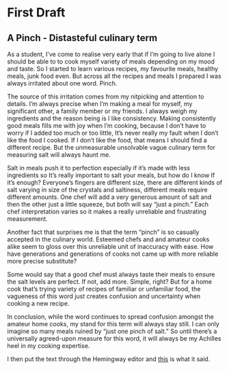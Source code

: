 # First Draft

## A Pinch - Distasteful culinary term

As a student, I’ve come to realise very early that if I’m going to live alone I should be able to to cook myself variety of meals depending on my mood and taste. So I started to learn various recipes, my favourite meals, healthy meals, junk food even. But across all the recipes and meals I prepared I was always irritated about one word. Pinch.

The source of this irritation comes from my nitpicking and attention to details. I’m always precise when I’m making a meal for myself, my significant other, a family member or my friends. I always weigh my ingredients and the reason being is I like consistency. Making consistently good meals fills me with joy when I’m cooking, because I don’t have to worry if I added too much or too little, It’s never really my fault when I don’t like the food I cooked. If I don’t like the food, that means I should find a different recipe. But the unmeasurable unsolvable vague culinary term for measuring salt will always haunt me.

Salt in meals push it to perfection especially if it’s made with less ingredients so It’s really important to salt your meals, but how do I know If it’s enough? Everyone’s fingers are different size, there are different kinds of salt varying in size of the crystals and saltiness, different meals require different amounts. One chef will add a very generous amount of salt and then the other just a little squeeze, but both will say “just a pinch.” Each chef interpretation varies so it makes a really unreliable and frustrating measurement.

Another fact that surprises me is that the term “pinch” is so casually accepted in the culinary world. Esteemed chefs and and amateur cooks alike seem to gloss over this unreliable unit of inaccuracy with ease. How have generations and generations of cooks not came up with more reliable more precise substitute?

Some would say that a good chef must always taste their meals to ensure the salt levels are perfect. If not, add more. Simple, right? But for a home cook that’s trying variety of recipes of familiar or unfamiliar food, the vagueness of this word just creates confusion and uncertainty when cooking a new recipe.

In conclusion, while the word continues to spread confusion amongst the amateur home cooks, my stand for this term will always stay still. I can only imagine so many meals ruined by “just one pinch of salt.” So until there’s a universally agreed-upon measure for this word, it will always be my Achilles heel in my cooking expertise.

I then put the text through the Hemingway editor and [this](revision.md) is what it said.

